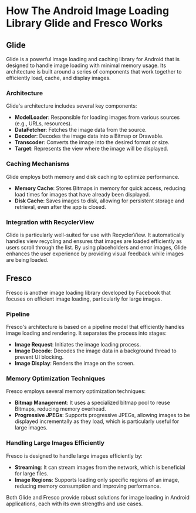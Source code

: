 # How The Android Image Loading Library Glide and Fresco Works

## Glide
Glide is a powerful image loading and caching library for Android that is designed to handle image loading with minimal memory usage. Its architecture is built around a series of components that work together to efficiently load, cache, and display images.

### Architecture
Glide's architecture includes several key components:
- **ModelLoader**: Responsible for loading images from various sources (e.g., URLs, resources).
- **DataFetcher**: Fetches the image data from the source.
- **Decoder**: Decodes the image data into a Bitmap or Drawable.
- **Transcoder**: Converts the image into the desired format or size.
- **Target**: Represents the view where the image will be displayed.

### Caching Mechanisms
Glide employs both memory and disk caching to optimize performance. 
- **Memory Cache**: Stores Bitmaps in memory for quick access, reducing load times for images that have already been displayed.
- **Disk Cache**: Saves images to disk, allowing for persistent storage and retrieval, even after the app is closed.

### Integration with RecyclerView
Glide is particularly well-suited for use with RecyclerView. It automatically handles view recycling and ensures that images are loaded efficiently as users scroll through the list. By using placeholders and error images, Glide enhances the user experience by providing visual feedback while images are being loaded.

## Fresco
Fresco is another image loading library developed by Facebook that focuses on efficient image loading, particularly for large images.

### Pipeline
Fresco's architecture is based on a pipeline model that efficiently handles image loading and rendering. It separates the process into stages:
- **Image Request**: Initiates the image loading process.
- **Image Decode**: Decodes the image data in a background thread to prevent UI blocking.
- **Image Display**: Renders the image on the screen.

### Memory Optimization Techniques
Fresco employs several memory optimization techniques:
- **Bitmap Management**: It uses a specialized bitmap pool to reuse Bitmaps, reducing memory overhead.
- **Progressive JPEGs**: Supports progressive JPEGs, allowing images to be displayed incrementally as they load, which is particularly useful for large images.

### Handling Large Images Efficiently
Fresco is designed to handle large images efficiently by:
- **Streaming**: It can stream images from the network, which is beneficial for large files.
- **Image Regions**: Supports loading only specific regions of an image, reducing memory consumption and improving performance.

Both Glide and Fresco provide robust solutions for image loading in Android applications, each with its own strengths and use cases.
